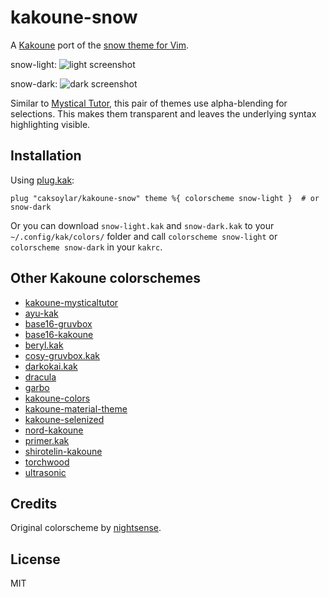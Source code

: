 # kakoune-snow

A [Kakoune](https://kakoune.org) port of the [snow theme for Vim](https://github.com/nightsense/snow).

snow-light:
![light screenshot](https://caksoylar.github.io/kakoune-snow/images/snow-light.png)

snow-dark:
![dark screenshot](https://caksoylar.github.io/kakoune-snow/images/snow-dark.png)

Similar to [Mystical Tutor](https://github.com/caksoylar/kakoune-mysticaltutor), this pair of themes use alpha-blending for selections.
This makes them transparent and leaves the underlying syntax highlighting visible.

## Installation

Using [plug.kak](https://gitlab.com/robertmeta/plug.kak):
```
plug "caksoylar/kakoune-snow" theme %{ colorscheme snow-light }  # or snow-dark
```

Or you can download `snow-light.kak` and `snow-dark.kak` to your `~/.config/kak/colors/` folder and call `colorscheme snow-light` or `colorscheme snow-dark` in your `kakrc`.

## Other Kakoune colorschemes

- [kakoune-mysticaltutor](https://github.com/caksoylar/kakoune-mysticaltutor)
- [ayu-kak](https://github.com/Icantjuddle/ayu-kak)
- [base16-gruvbox](https://github.com/andreyorst/base16-gruvbox.kak)
- [base16-kakoune](https://github.com/leira/base16-kakoune)
- [beryl.kak](https://github.com/ftonneau/beryl.kak)
- [cosy-gruvbox.kak](https://github.com/Anfid/cosy-gruvbox.kak)
- [darkokai.kak](https://github.com/markolenik/darkokai.kak)
- [dracula](https://github.com/dracula/kakoune)
- [garbo](https://github.com/gustavo-hms/garbo)
- [kakoune-colors](https://github.com/Delapouite/kakoune-colors)
- [kakoune-material-theme](https://github.com/valerdi/kakoune-material-theme)
- [kakoune-selenized](https://github.com/TeddyDD/kakoune-selenized)
- [nord-kakoune](https://github.com/rubberydub/nord-kakoune)
- [primer.kak](https://github.com/evanrelf/primer.kak)
- [shirotelin-kakoune](https://github.com/esessoms/shirotelin-kakoune)
- [torchwood](https://github.com/codymlewis/torchwood)
- [ultrasonic](https://github.com/Jackojc/ultrasonic)

## Credits

Original colorscheme by [nightsense](https://github.com/nightsense/snow).

## License

MIT
